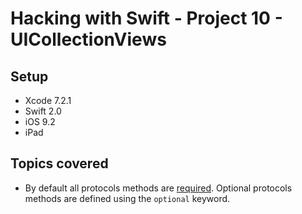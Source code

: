 # Hacking with Swift - Project 10 - UICollectionViews

## Setup

- Xcode 7.2.1
- Swift 2.0
- iOS 9.2
- iPad

## Topics covered

- By default all protocols methods are [required](https://developer.apple.com/library/ios/documentation/Cocoa/Conceptual/ProgrammingWithObjectiveC/WorkingwithProtocols/WorkingwithProtocols.html).
Optional protocols methods are defined using the ```optional``` keyword.
